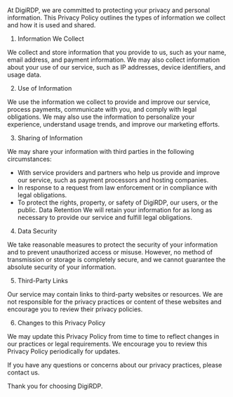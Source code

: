 At DigiRDP, we are committed to protecting your privacy and personal information. This Privacy Policy outlines the types of information we collect and how it is used and shared.

1. Information We Collect

We collect and store information that you provide to us, such as your name, email address, and payment information. We may also collect information about your use of our service, such as IP addresses, device identifiers, and usage data.

2. Use of Information

We use the information we collect to provide and improve our service, process payments, communicate with you, and comply with legal obligations. We may also use the information to personalize your experience, understand usage trends, and improve our marketing efforts.

3. Sharing of Information

We may share your information with third parties in the following circumstances:

- With service providers and partners who help us provide and improve our service, such as payment processors and hosting companies.
- In response to a request from law enforcement or in compliance with legal obligations.
- To protect the rights, property, or safety of DigiRDP, our users, or the public.
Data Retention
We will retain your information for as long as necessary to provide our service and fulfill legal obligations.

4. Data Security

We take reasonable measures to protect the security of your information and to prevent unauthorized access or misuse. However, no method of transmission or storage is completely secure, and we cannot guarantee the absolute security of your information.

5. Third-Party Links

Our service may contain links to third-party websites or resources. We are not responsible for the privacy practices or content of these websites and encourage you to review their privacy policies.

6. Changes to this Privacy Policy

We may update this Privacy Policy from time to time to reflect changes in our practices or legal requirements. We encourage you to review this Privacy Policy periodically for updates.

If you have any questions or concerns about our privacy practices, please contact us.

Thank you for choosing DigiRDP.